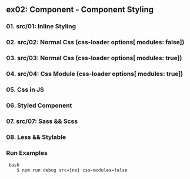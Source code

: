 ## ex02: Component - Component Styling

### 01. src/01: Inline Styling  

### 02. src/02: Normal Css (css-loader options[ modules: false])  

### 03. src/03: Normal Css (css-loader options[ modules: true])  

### 04. src/04: Css Module (css-loader options[ modules: true])  

### 05. Css in JS

### 06. Styled Component

### 07. src/07: Sass && Scss

### 08. Less && Stylable

### Run Examples

```
 bash
    $ npm run debug src={no} css-modules=false

```